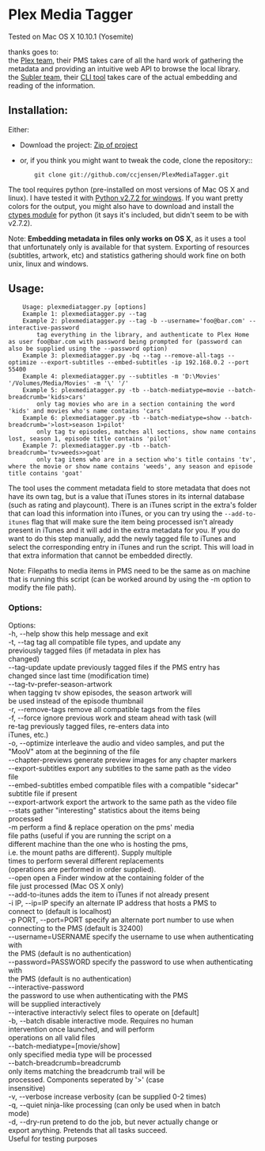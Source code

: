 #  Plex Media Tagger
Tested on Mac OS X 10.10.1 (Yosemite)  

thanks goes to:  
the [Plex team](http://www.plexapp.com), their PMS takes care of all the hard work of gathering the metadata and providing an intuitive web API to browse the local library.  
the [Subler team](https://bitbucket.org/galad87/subler), their [CLI tool](https://bitbucket.org/galad87/sublercli) takes care of the actual embedding and reading of the information.  

## Installation:
Either:  

 *  Download the project: [Zip of project](https://github.com/ccjensen/PlexMediaTagger/zipball/master)  
 *  or, if you think you might want to tweak the code, clone the repository::  

    		git clone git://github.com/ccjensen/PlexMediaTagger.git

The tool requires python (pre-installed on most versions of Mac OS X and linux). I have tested it with [Python v2.7.2 for windows](http://python.org/getit/releases/2.7.2/). If you want pretty colors for the output, you might also have to download and install the [ctypes module](http://python.net/crew/theller/ctypes/) for python (it says it's included, but didn't seem to be with v2.7.2).

Note: __Embedding metadata in files only works on OS X__, as it uses a tool that unfortunately only is available for that system. Exporting of resources (subtitles, artwork, etc) and statistics gathering should work fine on both unix, linux and windows.

## Usage: 

		Usage: plexmediatagger.py [options]
		Example 1: plexmediatagger.py --tag
		Example 2: plexmediatagger.py --tag -b --username='foo@bar.com' --interactive-password
			tag everything in the library, and authenticate to Plex Home as user foo@bar.com with password being prompted for (password can also be supplied using the --password option)
		Example 3: plexmediatagger.py -bq --tag --remove-all-tags --optimize --export-subtitles --embed-subtitles -ip 192.168.0.2 --port 55400
		Example 4: plexmediatagger.py --subtitles -m 'D:\Movies' '/Volumes/Media/Movies' -m '\' '/'
		Example 5: plexmediatagger.py -tb --batch-mediatype=movie --batch-breadcrumb='kids>cars'
			only tag movies who are in a section containing the word 'kids' and movies who's name contains 'cars'
		Example 6: plexmediatagger.py -tb --batch-mediatype=show --batch-breadcrumb='>lost>season 1>pilot'
			only tag tv episodes, matches all sections, show name contains lost, season 1, episode title contains 'pilot'
		Example 7: plexmediatagger.py -tb --batch-breadcrumb='tv>weeds>>goat'
			only tag items who are in a section who's title contains 'tv', where the movie or show name contains 'weeds', any season and episode title contains 'goat' 

The tool uses the comment metadata field to store metadata that does not have its own tag, but is a value that iTunes stores in its internal database (such as rating and playcount). There is an iTunes script in the extra's folder that can load this information into iTunes, or you can try using the `--add-to-itunes` flag that will make sure the item being processed isn't already present in iTunes and it will add in the extra metadata for you. If you do want to do this step manually, add the newly tagged file to iTunes and select the corresponding entry in iTunes and run the script. This will load in that extra information that cannot be embedded directly.

Note: Filepaths to media items in PMS need to be the same as on machine that is running this script (can be worked around by using the -m option to modify the file path).

### Options:
Options:  
  -h, --help            show this help message and exit  
  -t, --tag             tag all compatible file types, and update any  
                        previously tagged files (if metadata in plex has  
                        changed)  
  --tag-update          update previously tagged files if the PMS entry has  
                        changed since last time (modification time)  
  --tag-tv-prefer-season-artwork  
                        when tagging tv show episodes, the season artwork will  
                        be used instead of the episode thumbnail  
  -r, --remove-tags     remove all compatible tags from the files  
  -f, --force           ignore previous work and steam ahead with task (will  
                        re-tag previously tagged files, re-enters data into  
                        iTunes, etc.)  
  -o, --optimize        interleave the audio and video samples, and put the  
                        "MooV" atom at the beginning of the file  
  --chapter-previews    generate preview images for any chapter markers  
  --export-subtitles    export any subtitles to the same path as the video  
                        file  
  --embed-subtitles     embed compatible files with a compatible "sidecar"  
                        subtitle file if present  
  --export-artwork      export the artwork to the same path as the video file  
  --stats               gather "interesting" statistics about the items being  
                        processed  
  -m <find> <replace>   perform a find & replace operation on the pms' media  
                        file paths (useful if you are running the script on a  
                        different machine than the one who is hosting the pms,  
                        i.e. the mount paths are different). Supply multiple  
                        times to perform several different replacements  
                        (operations are performed in order supplied).  
  --open                open a Finder window at the containing folder of the  
                        file just processed (Mac OS X only)  
  --add-to-itunes       adds the item to iTunes if not already present  
  -i IP, --ip=IP        specify an alternate IP address that hosts a PMS to  
                        connect to (default is localhost)  
  -p PORT, --port=PORT  specify an alternate port number to use when  
                        connecting to the PMS (default is 32400)  
  --username=USERNAME   specify the username to use when authenticating with  
                        the PMS (default is no authentication)  
  --password=PASSWORD   specify the password to use when authenticating with  
                        the PMS (default is no authentication)  
  --interactive-password  
                        the password to use when authenticating with the PMS  
                        will be supplied interactively  
  --interactive         interactivly select files to operate on [default]  
  -b, --batch           disable interactive mode. Requires no human  
                        intervention once launched, and will perform  
                        operations on all valid files  
  --batch-mediatype=[movie/show]  
                        only specified media type will be processed  
  --batch-breadcrumb=breadcrumb  
                        only items matching the breadcrumb trail will be  
                        processed. Components seperated by '>' (case  
                        insensitive)  
  -v, --verbose         increase verbosity (can be supplied 0-2 times)  
  -q, --quiet           ninja-like processing (can only be used when in batch  
                        mode)  
  -d, --dry-run         pretend to do the job, but never actually change or  
                        export anything. Pretends that all tasks succeed.  
                        Useful for testing purposes  
